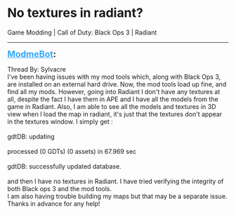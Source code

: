 # No textures in radiant?
Game Modding | Call of Duty: Black Ops 3 | Radiant

---
<strong style="font-size: 1.4em;"><span style="text-decoration: underline;text-decoration-color: #34a7f9;"><span style="color:#34a7f9;">ModmeBot</span></span>:</strong>

<p>Thread By: Sylvacre<br />I&#39;ve been having issues with my mod tools which, along with Black Ops 3, are installed on an external hard drive. Now, the mod tools load up fine, and find all my mods. However, going into Radiant I don&#39;t have any textures at all, despite the fact I have them in APE and I have all the models from the game in Radiant. Also, I am able to see all the models and textures in 3D view when I load the map in radiant, it&#39;s just that the textures don&#39;t appear in the textures window. I simply get :<br /> <br />gdtDB: updating<br /> <br />processed (0 GDTs) (0 assets) in 67.969 sec<br /> <br />gdtDB: successfully updated database.<br /> <br />and then I have no textures in Radiant. I have tried verifying the integrity of both Black ops 3 and the mod tools.<br />I am also having trouble building my maps but that may be a separate issue.<br />Thanks in advance for any help!</p>

